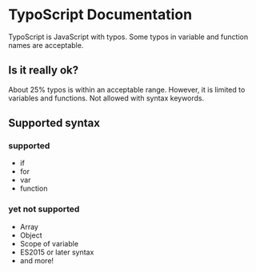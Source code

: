 # TypoScript Documentation

TypoScript is JavaScript with typos.
Some typos in variable and function names are acceptable.

## Is it really ok?

About 25% typos is within an acceptable range.
However, it is limited to variables and functions.
Not allowed with syntax keywords.

## Supported syntax

### supported

* if
* for
* var 
* function

### yet not supported

* Array
* Object
* Scope of variable 
* ES2015 or later syntax
* and more!